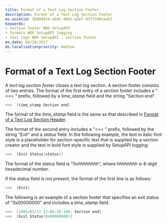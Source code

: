 ```yaml
---
title: Format of a Text Log Section Footer
description: Format of a Text Log Section Footer
ms.assetid: 3b804934-a695-4091-a3ef-03f7598cbe63
keywords:
- section footer WDK SetupAPI
- formats WDK SetupAPI logging
- text logs WDK SetupAPI , section footer
ms.date: 04/20/2017
ms.localizationpriority: medium
---
```


# Format of a Text Log Section Footer


A *text log section footer* closes a text log section. A section footer consists of two entries. The format of the first entry of a section footer includes a "&lt;&lt;&lt; " prefix, followed by a *time_stamp* field and the string "Section end".

```cpp
<<<  [time_stamp Section end]
```

The format of the *time_stamp* field is the same as that described in [Format of a Text Log Section Header](format-of-a-text-log-section-header.md).

The format of the second entry includes a "&lt;&lt;&lt; " prefix, followed by the string "Exit" and a *status* field. In the following example, the text in italic font style is a placeholder for section-specific text that is supplied by a section creator and the text in bold font style is supplied by SetupAPI logging:

```cpp
<<<  [Exit Status(status)]
```

The format of the status field is "0x*hhhhhhhh*", where *hhhhhhhh* is 8-digit hexadecimal number.

If the status field is not present, the format of the first line is as follows:

```cpp
<<<  [Exit]
```

The following is an example of a section footer that specifies an exit status of "0x00000000" and includes a *time_stamp* field.

```cpp
<<<  [2005/02/13 22:06:28.109: Section end]
<<<  [Exit Status(0x00000000)]
```

 

 





